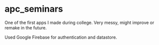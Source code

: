 # apc_seminars

One of the first apps I made during college. Very messy, might improve or remake in the future.

Used Google Firebase for authentication and datastore.

